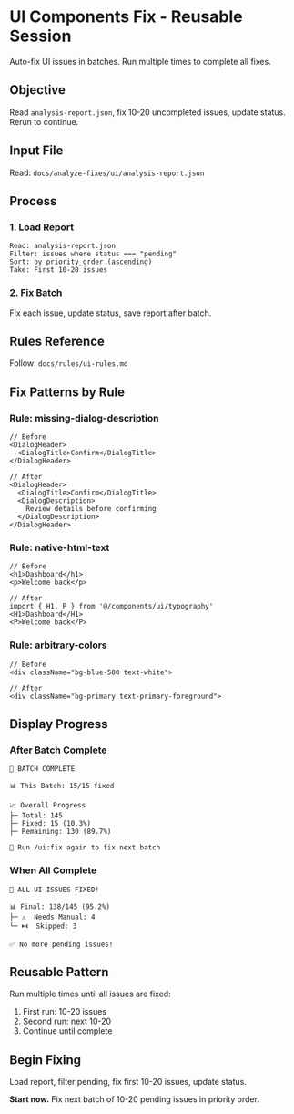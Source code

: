 # UI Components Fix - Reusable Session

Auto-fix UI issues in batches. Run multiple times to complete all fixes.

## Objective

Read `analysis-report.json`, fix 10-20 uncompleted issues, update status. Rerun to continue.

## Input File

Read: `docs/analyze-fixes/ui/analysis-report.json`

## Process

### 1. Load Report
```
Read: analysis-report.json
Filter: issues where status === "pending"
Sort: by priority_order (ascending)
Take: First 10-20 issues
```

### 2. Fix Batch
Fix each issue, update status, save report after batch.

## Rules Reference

Follow: `docs/rules/ui-rules.md`

## Fix Patterns by Rule

### Rule: missing-dialog-description

```tsx
// Before
<DialogHeader>
  <DialogTitle>Confirm</DialogTitle>
</DialogHeader>

// After
<DialogHeader>
  <DialogTitle>Confirm</DialogTitle>
  <DialogDescription>
    Review details before confirming
  </DialogDescription>
</DialogHeader>
```

### Rule: native-html-text

```tsx
// Before
<h1>Dashboard</h1>
<p>Welcome back</p>

// After
import { H1, P } from '@/components/ui/typography'
<H1>Dashboard</H1>
<P>Welcome back</P>
```

### Rule: arbitrary-colors

```tsx
// Before
<div className="bg-blue-500 text-white">

// After
<div className="bg-primary text-primary-foreground">
```

## Display Progress

### After Batch Complete
```
🎯 BATCH COMPLETE

📊 This Batch: 15/15 fixed

📈 Overall Progress
├─ Total: 145
├─ Fixed: 15 (10.3%)
├─ Remaining: 130 (89.7%)

🔄 Run /ui:fix again to fix next batch
```

### When All Complete
```
🎉 ALL UI ISSUES FIXED!

📊 Final: 138/145 (95.2%)
├─ ⚠️  Needs Manual: 4
└─ ⏭️  Skipped: 3

✅ No more pending issues!
```

## Reusable Pattern

Run multiple times until all issues are fixed:
1. First run: 10-20 issues
2. Second run: next 10-20
3. Continue until complete

## Begin Fixing

Load report, filter pending, fix first 10-20 issues, update status.

**Start now.** Fix next batch of 10-20 pending issues in priority order.
